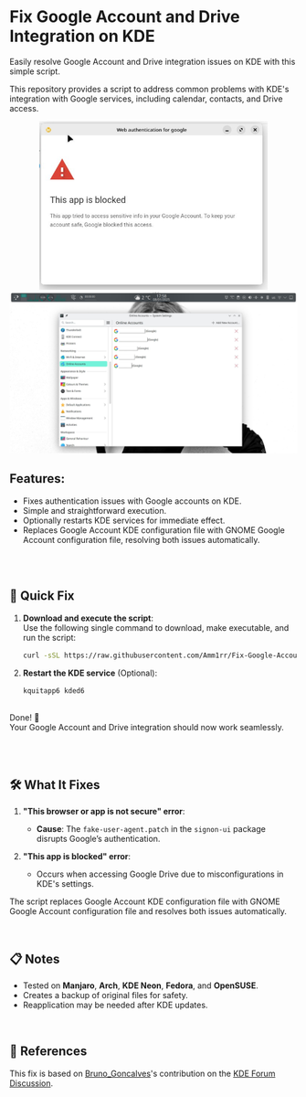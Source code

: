 # Fix Google Account and Drive Integration on KDE

Easily resolve Google Account and Drive integration issues on KDE with this simple script.

This repository provides a script to address common problems with KDE's integration with Google services, including calendar, contacts, and Drive access.

<p align="center">
<a href="./assets/this-app-is-blocked.jpg">
  <img src="./assets/this-app-is-blocked.jpg" alt="This app is blocked by Google" width="400">
</a>
<a href="./assets/kde-online-accounts.jpg">
  <img src="./assets/kde-online-accounts.jpg" alt="The KDE google online accounts" width="525">
</a>
<p>

## Features:

- Fixes authentication issues with Google accounts on KDE.
- Simple and straightforward execution.
- Optionally restarts KDE services for immediate effect.
- Replaces Google Account KDE configuration file with GNOME Google Account configuration file, resolving both issues automatically.

<br><br>

## 🚀 Quick Fix

1. **Download and execute the script**:  
   Use the following single command to download, make executable, and run the script:

   ```bash
   curl -sSL https://raw.githubusercontent.com/Amm1rr/Fix-Google-Account-on-KDE/refs/heads/main/fix_kde_google_integration.sh | bash
   ```

2. **Restart the KDE service** (Optional):
   ```bash
   kquitapp6 kded6
   ```

<br>
Done! 🎉<br>
Your Google Account and Drive integration should now work seamlessly.

<br><br>

## 🛠 What It Fixes

1. **"This browser or app is not secure" error**:

   - **Cause**: The `fake-user-agent.patch` in the `signon-ui` package disrupts Google’s authentication.

2. **"This app is blocked" error**:
   - Occurs when accessing Google Drive due to misconfigurations in KDE's settings.

The script replaces Google Account KDE configuration file with GNOME Google Account configuration file and resolves both issues automatically.

<br>

## 📋 Notes

- Tested on **Manjaro**, **Arch**, **KDE Neon**, **Fedora**, and **OpenSUSE**.
- Creates a backup of original files for safety.
- Reapplication may be needed after KDE updates.

<br>

## 🌟 References

This fix is based on [Bruno_Goncalves](https://discuss.kde.org/u/Bruno_Goncalves)'s contribution on the [KDE Forum Discussion](https://discuss.kde.org/t/kde-online-accounts-not-signing-in/3411/38?u=amir).
